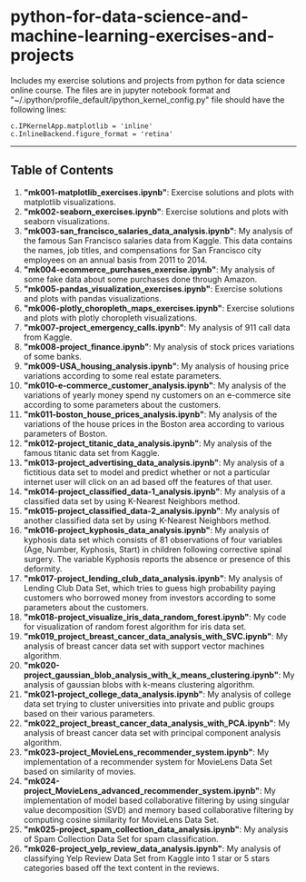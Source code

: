 # python-for-data-science-and-machine-learning-exercises-and-projects

Includes my exercise solutions and projects from python for data science online course. The files are in jupyter notebook format and "~/.ipython/profile_default/ipython_kernel_config.py" file should have the following lines:

`c.IPKernelApp.matplotlib = 'inline'`  
`c.InlineBackend.figure_format = 'retina'`

---

## Table of Contents

1. **"mk001-matplotlib_exercises.ipynb"**: Exercise solutions and plots with matplotlib visualizations.
2. **"mk002-seaborn_exercises.ipynb"**: Exercise solutions and plots with seaborn visualizations.
3. **"mk003-san_francisco_salaries_data_analysis.ipynb"**: My analysis of the famous San Francisco salaries data from Kaggle. This data contains the names, job titles, and compensations for San Francisco city employees on an annual basis from 2011 to 2014.
4. **"mk004-ecommerce_purchases_exercise.ipynb"**: My analysis of some fake data about some purchases done through Amazon.
5. **"mk005-pandas_visualization_exercises.ipynb"**: Exercise solutions and plots with pandas visualizations.
6. **"mk006-plotly_choropleth_maps_exercises.ipynb"**: Exercise solutions and plots with plotly choropleth visualizations.
7. **"mk007-project_emergency_calls.ipynb"**: My analysis of 911 call data from Kaggle.
8. **"mk008-project_finance.ipynb"**: My analysis of stock prices variations of some banks.
9. **"mk009-USA_housing_analysis.ipynb"**: My analysis of housing price variations according to some real estate parameters.
10. **"mk010-e-commerce_customer_analysis.ipynb"**: My analysis of the variations of yearly money spend ny customers on an e-commerce site according to some parameters about the customers.
11. **"mk011-boston_house_prices_analysis.ipynb"**: My analysis of the variations of the house prices in the Boston area according to various parameters of Boston.
12. **"mk012-project_titanic_data_analysis.ipynb"**: My analysis of the famous titanic data set from Kaggle.
13. **"mk013-project_advertising_data_analysis.ipynb"**: My analysis of a fictitious data set to model and predict whether or not a particular internet user will click on an ad based off the features of that user.
14. **"mk014-project_classified_data-1_analysis.ipynb"**: My analysis of a classified data set by using K-Nearest Neighbors method.
15. **"mk015-project_classified_data-2_analysis.ipynb"**: My analysis of another classified data set by using K-Nearest Neighbors method.
16. **"mk016-project_kyphosis_data_analysis.ipynb"**: My analysis of kyphosis data set which consists of 81 observations of four variables (Age, Number, Kyphosis, Start) in children following corrective spinal surgery. The variable Kyphosis reports the absence or presence of this deformity.
17. **"mk017-project_lending_club_data_analysis.ipynb"**: My analysis of Lending Club Data Set, which tries to guess high probability paying customers who borrowed money from investors according to some parameters about the customers.
18. **"mk018-project_visualize_iris_data_random_forest.ipynb"**: My code for visualization of random forest algorithm for iris data set.
19. **"mk019_project_breast_cancer_data_analysis_with_SVC.ipynb"**: My analysis of breast cancer data set with support vector machines algorithm.
20. **"mk020-project_gaussian_blob_analysis_with_k_means_clustering.ipynb"**: My analysis of gaussian blobs with k-means clustering algorithm.
21. **"mk021-project_college_data_analysis.ipynb"**: My analysis of college data set trying to cluster universities into private and public groups based on their various parameters.
22. **"mk022_project_breast_cancer_data_analysis_with_PCA.ipynb"**: My analysis of breast cancer data set with principal component analysis algorithm.
23. **"mk023-project_MovieLens_recommender_system.ipynb"**: My implementation of a recommender system for MovieLens Data Set based on similarity of movies.
24. **"mk024-project_MovieLens_advanced_recommender_system.ipynb"**: My implementation of model based collaborative filtering by using singular value decomposition (SVD) and memory based collaborative filtering by computing cosine similarity for MovieLens Data Set.
25. **"mk025-project_spam_collection_data_analysis.ipynb"**: My analysis of Spam Collection Data Set for spam classification.
26. **"mk026-project_yelp_review_data_analysis.ipynb"**: My analysis of classifying Yelp Review Data Set from Kaggle into 1 star or 5 stars categories based off the text content in the reviews.
